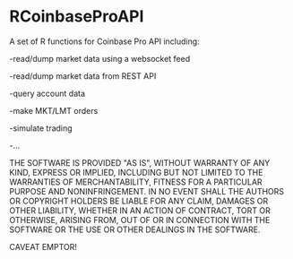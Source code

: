 # RCoinbaseProAPI

A set of R functions for Coinbase Pro API including:

-read/dump market data using a websocket feed

-read/dump market data from REST API

-query account data

-make MKT/LMT orders

-simulate trading

-...


THE SOFTWARE IS PROVIDED "AS IS", WITHOUT WARRANTY OF ANY KIND, EXPRESS OR
IMPLIED, INCLUDING BUT NOT LIMITED TO THE WARRANTIES OF MERCHANTABILITY,
FITNESS FOR A PARTICULAR PURPOSE AND NONINFRINGEMENT. IN NO EVENT SHALL THE
AUTHORS OR COPYRIGHT HOLDERS BE LIABLE FOR ANY CLAIM, DAMAGES OR OTHER
LIABILITY, WHETHER IN AN ACTION OF CONTRACT, TORT OR OTHERWISE, ARISING FROM,
OUT OF OR IN CONNECTION WITH THE SOFTWARE OR THE USE OR OTHER DEALINGS IN THE
SOFTWARE.

CAVEAT EMPTOR!
